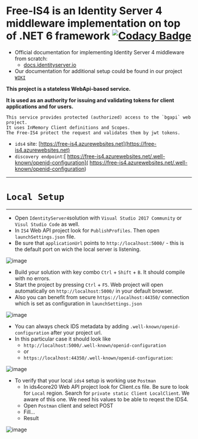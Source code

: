 
# Free-IS4 is an Identity Server 4 middleware implementation on top of .NET 6 framework [![Codacy Badge](https://app.codacy.com/project/badge/Grade/6e3be1117d8e49a0a555790b78cf64af)](https://www.codacy.com/gh/BaiGanio/Free-IS4/dashboard?utm_source=github.com&amp;utm_medium=referral&amp;utm_content=BaiGanio/Free-IS4&amp;utm_campaign=Badge_Grade)
- Official documentation for implementing Identity Server 4 middleware from scratch:  
  - [docs.identityserver.io](http://docs.identityserver.io/en/release/quickstarts/0_overview.html)
- Our documentation for additional setup could be found in our project [`WIKI`](https://github.com/BaiGanio/IS4/wiki)

**This project is a stateless WebApi-based service.**

**It is used as an authority for issuing and validating tokens for client applications and for users.**

    This service provides protected (authorized) access to the `bgapi` web project.
    It uses InMemory Client definitions and Scopes.
    The Free-IS4 protect the request and validates them by jwt tokens.    
- `ids4` site: [https://free-is4.azurewebsites.net](https://free-is4.azurewebsites.net)
- `discovery endpoint`:[ https://free-is4.azurewebsites.net/.well-known/openid-configuration]( https://free-is4.azurewebsites.net/.well-known/openid-configuration)
***

# `Local Setup`
****
  - Open `IdentityServer4`solution with `Visual Studio 2017 Community` or `Visul Studio Code` as well.
  - In `IS4` Web API project look for `PublishProfiles`. Then open `launchSettings.json` file. 
  - Be sure that `applicationUrl` points to `http://localhost:5000/` - this is the default port on wich the local server is listening. 
  
  ![image](https://raw.githubusercontent.com/BaiGanio/IS4/master/readme/initial-setup.png)
  
  - Build your solution with key combo `Ctrl` + `Shift` + `B`. It should compile with no errors.
  - Start the project by pressing `Ctrl` + `F5`. Web project will open automatically on `http://localhost:5000/` in your default browser.
  - Also you can benefit from secure `https://localhost:44350/` connection which is set as configuration in `launchSettings.json` 
  
  ![image](https://raw.githubusercontent.com/BaiGanio/IS4/master/readme/ids4-secure.png)
  
  - You can always check IDS metadata by adding `.well-known/openid-configuration` after your project url. 
  - In this particular case it should look like 
    - `http://localhost:5000/.well-known/openid-configuration` 
    - or
    - `https://localhost:44350/.well-known/openid-configuration`:
  
  ![image](https://raw.githubusercontent.com/BaiGanio/IS4/master/readme/ids4-metadata.png)
  
  - To verify that your local `ids4` setup is working use `Postman`
    - In ids4core20 Web API project look for Client.cs file. Be sure to look for `Local` region. Search for `private static Client LocalClient`. We aware of this one. We need his values to be able to reqest the IDS4.
    - Open `Postman` client and select POST
    - Fill...
    - Result
    
  ![image](https://raw.githubusercontent.com/BaiGanio/IS4/master/readme/postman-local-client-verify.png)  
